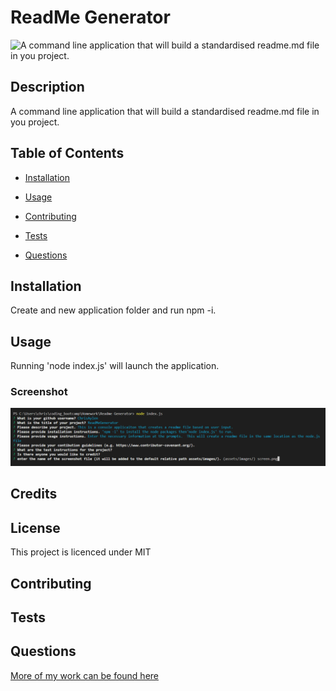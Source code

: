 
    
# ReadMe Generator

![A command line application that will build a standardised readme.md file in you project.](https://img.shields.io/badge/license-MIT-blue.svg)
    
## Description
    
A command line application that will build a standardised readme.md file in you project.

## Table of Contents 

* [Installation](#installation)

* [Usage](#usage)

* [Contributing](#contributing)

* [Tests](#tests)

* [Questions](#questions)

## Installation
    
Create and new application folder and run npm -i.
    
## Usage
    
Running 'node index.js' will launch the application.
    
### Screenshot
        
![alt screen.png](assets/images/screen.png)
    
## Credits


    
## License
    
This project is licenced under MIT
    
    
## Contributing
    


## Tests
    


## Questions

[More of my work can be found here](https://github.com/ChrisAylen)
    
